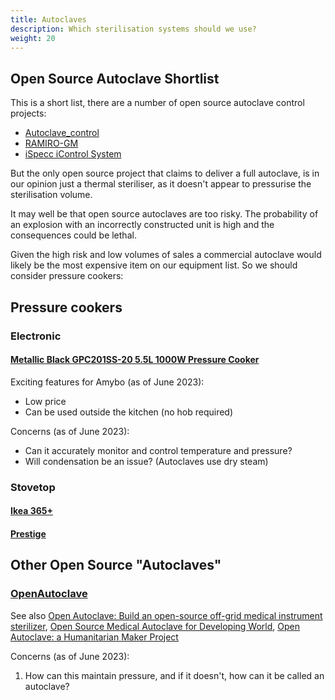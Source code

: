 ```yaml
---
title: Autoclaves
description: Which sterilisation systems should we use?
weight: 20
---
```


## Open Source Autoclave Shortlist

This is a short list, there are a number of open source autoclave control projects:

* [Autoclave_control](https://github.com/zultron/autoclave_control)
* [RAMIRO-GM](https://github.com/RAMIRO-GM/autoclave)
* [iSpecc iControl System](https://www.ispecc.com/controls/composite-control-systems-2)

But the only open source project that claims to deliver a full autoclave, is in our opinion just a thermal steriliser, as it doesn't appear to pressurise the sterilisation volume.

It may well be that open source autoclaves are too risky.  The probability of an explosion with an incorrectly constructed unit is high and the consequences could be lethal.

Given the high risk and low volumes of sales a commercial autoclave would likely be the most expensive item on our equipment list.  So we should consider pressure cookers:

## Pressure cookers

### Electronic

#### [Metallic Black GPC201SS-20 5.5L 1000W Pressure Cooker](https://direct.asda.com/george/home/cooking-appliances/metallic-black-gpc201ss-20-55l-1000w-pressure-cooker/050019614,default,pd.html)

Exciting features for Amybo (as of June 2023):

* Low price
* Can be used outside the kitchen (no hob required)

Concerns (as of June 2023):

* Can it accurately monitor and control temperature and pressure?
* Will condensation be an issue? (Autoclaves use dry steam)

### Stovetop

#### [Ikea 365+](https://www.ikea.com/gb/en/p/ikea-365-pressure-cooker-stainless-steel-20463650/)

#### [Prestige](https://www.prestige.co.uk/collections/pressure-cookers)

## Other Open Source "Autoclaves"

### [OpenAutoclave](https://github.com/IdeaPropulsionSystems/OpenAutoclave)
See also [Open Autoclave: Build an open-source off-grid medical instrument sterilizer](https://www.amazon.com/Open-Autoclave-open-source-instrument-sterilizer/dp/1729731945), [Open Source Medical Autoclave for Developing World](https://www.youtube.com/watch?v=n5dj6uUwOyQ), [Open Autoclave: a Humanitarian Maker Project](https://www.instructables.com/Open-Autoclave-a-Humanitarian-Maker-Project/)

Concerns (as of June 2023):

1. How can this maintain pressure, and if it doesn't, how can it be called an autoclave?

<br>